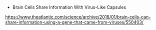 * Brain Cells Share Information With Virus-Like Capsules

https://www.theatlantic.com/science/archive/2018/01/brain-cells-can-share-information-using-a-gene-that-came-from-viruses/550403/



